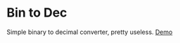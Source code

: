 # Bin to Dec
Simple binary to decimal converter, pretty useless.
[Demo](https://ricardomarcal.github.io/bintodec/)
